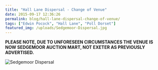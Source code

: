 ```yaml
---
title: "Hall Lane Dispersal - Change of Venue"
date: 2015-09-17 12:36:26
permalink: blog/hall-lane-dispersal-change-of-venue/
tags: ["Edwin Pocock", "Hall Lane", "Poll Dorset"]
featured_img: /uploads/Sedgemoor-Dispersal.jpg
---
```


**PLEASE NOTE, DUE TO UNFORESEEN CIRCUMSTANCES THE VENUE IS NOW SEDGEMOOR AUCTION MART, NOT EXETER AS PREVIOUSLY ADVERTISED.**

![Sedgemoor Dispersal](/uploads/Sedgemoor-Dispersal.jpg)
